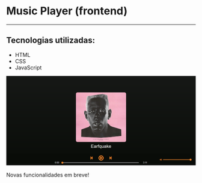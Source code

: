 # Music Player (frontend)

---

## Tecnologias utilizadas: 
* HTML
* CSS
* JavaScript

![](./screenshot.png)

Novas funcionalidades em breve!

